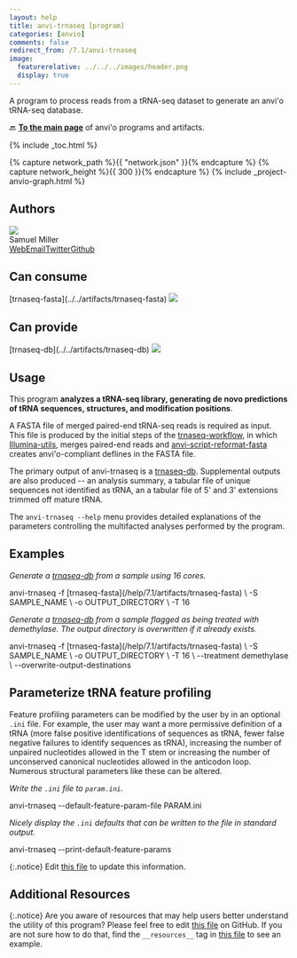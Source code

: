 ```yaml
---
layout: help
title: anvi-trnaseq [program]
categories: [anvio]
comments: false
redirect_from: /7.1/anvi-trnaseq
image:
  featurerelative: ../../../images/header.png
  display: true
---
```


A program to process reads from a tRNA-seq dataset to generate an anvi&#x27;o tRNA-seq database.

🔙 **[To the main page](../../)** of anvi'o programs and artifacts.


{% include _toc.html %}
<div id="svg" class="subnetwork"></div>
{% capture network_path %}{{ "network.json" }}{% endcapture %}
{% capture network_height %}{{ 300 }}{% endcapture %}
{% include _project-anvio-graph.html %}


## Authors

<div class="anvio-person"><div class="anvio-person-info"><div class="anvio-person-photo"><img class="anvio-person-photo-img" src="../../images/authors/semiller10.jpg" /></div><div class="anvio-person-info-box"><span class="anvio-person-name">Samuel Miller</span><div class="anvio-person-social-box"><a href="https://semiller10.github.io" class="person-social" target="_blank"><i class="fa fa-fw fa-home"></i>Web</a><a href="mailto:samuelmiller@uchicago.edu" class="person-social" target="_blank"><i class="fa fa-fw fa-envelope-square"></i>Email</a><a href="http://twitter.com/smiller_science" class="person-social" target="_blank"><i class="fa fa-fw fa-twitter-square"></i>Twitter</a><a href="http://github.com/semiller10" class="person-social" target="_blank"><i class="fa fa-fw fa-github"></i>Github</a></div></div></div></div>



## Can consume


<p style="text-align: left" markdown="1"><span class="artifact-r">[trnaseq-fasta](../../artifacts/trnaseq-fasta) <img src="../../images/icons/FASTA.png" class="artifact-icon-mini" /></span></p>


## Can provide


<p style="text-align: left" markdown="1"><span class="artifact-p">[trnaseq-db](../../artifacts/trnaseq-db) <img src="../../images/icons/DB.png" class="artifact-icon-mini" /></span></p>


## Usage


This program **analyzes a tRNA-seq library, generating de novo predictions of tRNA sequences, structures, and modification positions**.

A FASTA file of merged paired-end tRNA-seq reads is required as input. This file is produced by the initial steps of the <span class="artifact-n">[trnaseq-workflow](/help/7.1/artifacts/trnaseq-workflow)</span>, in which [Illumina-utils](https://github.com/merenlab/illumina-utils), merges paired-end reads and <span class="artifact-n">[anvi-script-reformat-fasta](/help/7.1/programs/anvi-script-reformat-fasta)</span> creates anvi'o-compliant deflines in the FASTA file.

The primary output of anvi-trnaseq is a <span class="artifact-n">[trnaseq-db](/help/7.1/artifacts/trnaseq-db)</span>. Supplemental outputs are also produced -- an analysis summary, a tabular file of unique sequences not identified as tRNA, an a tabular file of 5' and 3' extensions trimmed off mature tRNA.

The `anvi-trnaseq --help` menu provides detailed explanations of the parameters controlling the multifacted analyses performed by the program.

## Examples

*Generate a <span class="artifact-n">[trnaseq-db](/help/7.1/artifacts/trnaseq-db)</span> from a sample using 16 cores.*

<div class="codeblock" markdown="1">
anvi&#45;trnaseq &#45;f <span class="artifact&#45;n">[trnaseq&#45;fasta](/help/7.1/artifacts/trnaseq&#45;fasta)</span> \
             &#45;S SAMPLE_NAME \
             &#45;o OUTPUT_DIRECTORY \
             &#45;T 16
</div>

*Generate a <span class="artifact-n">[trnaseq-db](/help/7.1/artifacts/trnaseq-db)</span> from a sample flagged as being treated with demethylase. The output directory is overwritten if it already exists.*

<div class="codeblock" markdown="1">
anvi&#45;trnaseq &#45;f <span class="artifact&#45;n">[trnaseq&#45;fasta](/help/7.1/artifacts/trnaseq&#45;fasta)</span> \
             &#45;S SAMPLE_NAME \
             &#45;o OUTPUT_DIRECTORY \
             &#45;T 16 \
             &#45;&#45;treatment demethylase \
             &#45;&#45;overwrite&#45;output&#45;destinations
</div>

## Parameterize tRNA feature profiling

Feature profiling parameters can be modified by the user by in an optional `.ini` file. For example, the user may want a more permissive definition of a tRNA (more false positive identifications of sequences as tRNA, fewer false negative failures to identify sequences as tRNA), increasing the number of unpaired nucleotides allowed in the T stem or increasing the number of unconserved canonical nucleotides allowed in the anticodon loop. Numerous structural parameters like these can be altered.

*Write the `.ini` file to `param.ini`.*

<div class="codeblock" markdown="1">
anvi&#45;trnaseq &#45;&#45;default&#45;feature&#45;param&#45;file PARAM.ini
</div>

*Nicely display the `.ini` defaults that can be written to the file in standard output.*

<div class="codeblock" markdown="1">
anvi&#45;trnaseq &#45;&#45;print&#45;default&#45;feature&#45;params
</div>


{:.notice}
Edit [this file](https://github.com/merenlab/anvio/tree/master/anvio/docs/programs/anvi-trnaseq.md) to update this information.


## Additional Resources



{:.notice}
Are you aware of resources that may help users better understand the utility of this program? Please feel free to edit [this file](https://github.com/merenlab/anvio/tree/master/bin/anvi-trnaseq) on GitHub. If you are not sure how to do that, find the `__resources__` tag in [this file](https://github.com/merenlab/anvio/blob/master/bin/anvi-interactive) to see an example.
